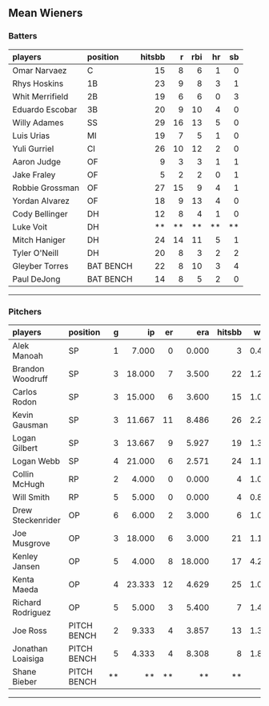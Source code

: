 ## Mean Wieners

### Batters

 
|players         |position  | hitsbb|  r| rbi| hr| sb| 
|:---------------|:---------|------:|--:|---:|--:|--:| 
|Omar Narvaez    |C         |     15|  8|   6|  1|  0| 
|Rhys Hoskins    |1B        |     23|  9|   8|  3|  1| 
|Whit Merrifield |2B        |     19|  6|   6|  0|  3| 
|Eduardo Escobar |3B        |     20|  9|  10|  4|  0| 
|Willy Adames    |SS        |     29| 16|  13|  5|  0| 
|Luis Urias      |MI        |     19|  7|   5|  1|  0| 
|Yuli Gurriel    |CI        |     26| 10|  12|  2|  0| 
|Aaron Judge     |OF        |      9|  3|   3|  1|  1| 
|Jake Fraley     |OF        |      5|  2|   2|  0|  1| 
|Robbie Grossman |OF        |     27| 15|   9|  4|  1| 
|Yordan Alvarez  |OF        |     18|  9|  13|  4|  0| 
|Cody Bellinger  |DH        |     12|  8|   4|  1|  0| 
|Luke Voit       |DH        |     **| **|  **| **| **| 
|Mitch Haniger   |DH        |     24| 14|  11|  5|  1| 
|Tyler O'Neill   |DH        |     20|  8|   3|  2|  2| 
|Gleyber Torres  |BAT BENCH |     22|  8|  10|  3|  4| 
|Paul DeJong     |BAT BENCH |     14|  8|   5|  2|  0| 

* * *

### Pitchers

 
|players           |position    |  g|     ip| er|    era| hitsbb|  whip| so|  w| sv| 
|:-----------------|:-----------|--:|------:|--:|------:|------:|-----:|--:|--:|--:| 
|Alek Manoah       |SP          |  1|  7.000|  0|  0.000|      3| 0.429|  4|  1|  0| 
|Brandon Woodruff  |SP          |  3| 18.000|  7|  3.500|     22| 1.222| 23|  0|  0| 
|Carlos Rodon      |SP          |  3| 15.000|  6|  3.600|     15| 1.000| 19|  1|  0| 
|Kevin Gausman     |SP          |  3| 11.667| 11|  8.486|     26| 2.229| 16|  0|  0| 
|Logan Gilbert     |SP          |  3| 13.667|  9|  5.927|     19| 1.390| 20|  2|  0| 
|Logan Webb        |SP          |  4| 21.000|  6|  2.571|     24| 1.143| 15|  1|  0| 
|Collin McHugh     |RP          |  2|  4.000|  0|  0.000|      4| 1.000|  5|  1|  0| 
|Will Smith        |RP          |  5|  5.000|  0|  0.000|      4| 0.800|  4|  0|  3| 
|Drew Steckenrider |OP          |  6|  6.000|  2|  3.000|      6| 1.000|  3|  0|  1| 
|Joe Musgrove      |OP          |  3| 18.000|  6|  3.000|     21| 1.167| 18|  2|  0| 
|Kenley Jansen     |OP          |  5|  4.000|  8| 18.000|     17| 4.250|  7|  0|  1| 
|Kenta Maeda       |OP          |  4| 23.333| 12|  4.629|     25| 1.071| 28|  0|  0| 
|Richard Rodriguez |OP          |  5|  5.000|  3|  5.400|      7| 1.400|  4|  0|  2| 
|Joe Ross          |PITCH BENCH |  2|  9.333|  4|  3.857|     13| 1.393|  9|  0|  0| 
|Jonathan Loaisiga |PITCH BENCH |  5|  4.333|  4|  8.308|      8| 1.846|  5|  0|  1| 
|Shane Bieber      |PITCH BENCH | **|     **| **|     **|     **|    **| **| **| **| 


* * *


